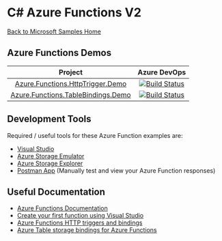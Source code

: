 # C# Azure Functions V2

[Back to Microsoft Samples Home](../readme.md)

## Azure Functions Demos

| Project  |  Azure DevOps            |
| :--------:    |   :-----:           |
| [Azure.Functions.HttpTrigger.Demo](../Azure.Functions/HttpTrigger.Demo/readme.md)        |     [![Build Status](https://markogdev.visualstudio.com/Microsoft.Samples/_apis/build/status/Azure.Functions.HttpTrigger.Demo)](https://markogdev.visualstudio.com/Microsoft.Samples/_build/latest?definitionId=3)         | 
| [Azure.Functions.TableBindings.Demo](../Azure.Functions/TableBindings.Demo/readme.md)        |     [![Build Status](https://markogdev.visualstudio.com/Microsoft.Samples/_apis/build/status/Azure.Functions.TableBindings.Demo)](https://markogdev.visualstudio.com/Microsoft.Samples/_build/latest?definitionId=4)     | 

 
## Development Tools
Required / useful tools for these Azure Function examples are:

* [Visual Studio](https://visualstudio.microsoft.com/)
* [Azure Storage Emulator](https://docs.microsoft.com/en-us/azure/storage/common/storage-use-emulator)
* [Azure Storage Explorer](https://azure.microsoft.com/en-us/features/storage-explorer/)
* [Postman App](https://www.getpostman.com/) (Manually test and view your Azure Function responses)

## Useful Documentation 

* [Azure Functions Documentation](https://docs.microsoft.com/en-us/azure/azure-functions/)
* [Create your first function using Visual Studio](https://docs.microsoft.com/en-us/azure/azure-functions/functions-create-your-first-function-visual-studio)
* [Azure Functions HTTP triggers and bindings](https://docs.microsoft.com/en-us/azure/azure-functions/functions-bindings-http-webhook)
* [Azure Table storage bindings for Azure Functions](https://docs.microsoft.com/en-us/azure/azure-functions/functions-bindings-storage-table)





